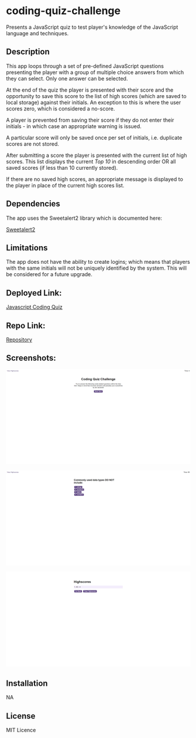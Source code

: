 # coding-quiz-challenge
Presents a JavaScript quiz to test player's knowledge of the JavaScript language and techniques.

## Description

This app loops through a set of pre-defined JavaScript questions presenting the player with a group of multiple choice answers from which they can select. Only one answer can be selected.

At the end of the quiz the player is presented with their score and the opportunity to save this score to the list of high scores (which are saved to local storage) against their initials. An exception to this is where the user scores zero, which is considered a no-score.

A player is prevented from saving their score if they do not enter their initials - in which case an appropriate warning is issued.

A particular score will only be saved once per set of initials, i.e. duplicate scores are not stored.

After submitting a score the player is presented with the current list of high scores. This list displays the current *Top 10* in descending order OR all saved scores (if less than 10 currently stored).

If there are no saved high scores, an appropriate message is displayed to the player in place of the current high scores list.

## Dependencies

The app uses the Sweetalert2 library which is documented here:

[Sweetalert2](https://sweetalert2.github.io/)

## Limitations

The app does not have the ability to create logins; which means that players with the same initials will not be uniquely identified by the system. This will be considered for a future upgrade.

## Deployed Link:

[Javascript Coding Quiz](https://anthonycroft.github.io/coding-quiz-challenge/)

## Repo Link:

[Repository](https://github.com/anthonycroft/coding-quiz-challenge)

## Screenshots:

![Coding Quiz Challenge Home Page](https://github.com/anthonycroft/coding-quiz-challenge/blob/main/assets/images/coding-quiz-start-page.png)

![Coding Quiz Challenge High Scores Page](https://github.com/anthonycroft/coding-quiz-challenge/blob/main/assets/images/coding-quiz-question-page.png)

![Coding Quiz Challenge Question Page](https://github.com/anthonycroft/coding-quiz-challenge/blob/main/assets/images/coding-quiz-highscores-page.png)

## Installation

NA

## License

MIT Licence
